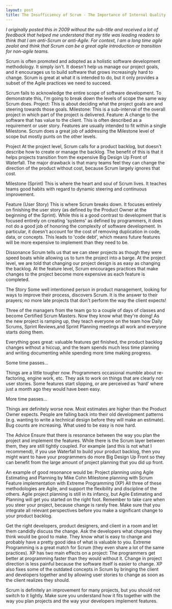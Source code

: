 ```yaml
---
layout: post
title: The Insufficiency of Scrum - The Importance of Internal Quality When Practicing Scrum
---
```

*I originally posted this in 2009 without the sub-title and received a lot of feedback that helped me understand that my title was leading readers to think that I am anti-Scrum or anti-Agile. For context, I am a long time agile zealot and think that Scrum can be a great agile introduction or transition for non-agile teams.*

Scrum is often promoted and adopted as a holistic software development methodology. It simply isn't. It doesn't help us manage our project goals, and it encourages us to build software that grows increasingly hard to change. Scrum is great at what it is intended to do, but it only provides a subset of the Agile practices we need to succeed.

Scrum fails to acknowledge the entire scope of software development. To demonstrate this, I'm going to break down the levels of scope the same way Scrum does.
Project: This is about deciding what the project goals are and steering towards those goals.
Milestone: This is a sub-interval of the overall project in which part of the project is delivered.
Feature: A change to the software that has value to the client. This is often described as a requirement or user story. Features are usually intended to fit within a single Milestone.
Scrum does a great job of addressing the Milestone level of scope but mostly punts on the other levels.

Project
At the project level, Scrum calls for a product backlog, but doesn't describe how to create or manage the backlog. The benefit of this is that it helps projects transition from the expensive Big Design Up Front of Waterfall. The major drawback is that many teams feel they can change the direction of the product without cost, because Scrum largely ignores that cost.

Milestone (Sprint)
This is where the heart and soul of Scrum lives. It teaches teams good habits with regard to dynamic steering and continuous improvement.

Feature (User Story)
This is where Scrum breaks down. It focuses entirely on finishing the user story (as defined by the Product Owner at the beginning of the Sprint). While this is a good contrast to development that is focused entirely on creating 'systems' as defined by programmers, it does not do a good job of honoring the complexity of software development. In particular, it doesn't account for the cost of removing duplication in code, data, or concepts. This leads to 'code debt', which means future features will be more expensive to implement than they need to be.

Dissonance
Scrum tells us that we can steer projects as though they were speed boats while allowing us to turn the project into a barge. At the project level, we are told that changing our project design is as easy as changing the backlog. At the feature level, Scrum encourages practices that make changes to the project become more expensive as each feature is completed.

The Story
Some well intentioned person in product management, looking for ways to improve their process, discovers Scrum. It is the answer to their prayers; no more late projects that don't perform the way the client expects!

Three of the managers from the team go to a couple of days of classes and become Certified Scrum Masters. Now they know what they're doing! As the new project is ramping up, they teach everyone on the team how Daily Scrums, Sprint Reviews,and Sprint Planning meetings all work and everyone starts doing them.

Everything goes great: valuable features get finished, the product backlog changes without a hiccup, and the team spends much less time planning and writing documenting while spending more time making progress.

Some time passes...

Things are a little tougher now. Programmers occasional mumble about re-factoring, engine work, etc. They ask to work on things that are clearly not user stories. Some features start slipping, or are perceived as 'hard' where just a month ago they would have been easy.

More time passes...

Things are definitely worse now. Most estimates are higher than the Product Owner expects. People are falling back into their old development patterns (e.g. wanting to write a technical design before they will make an estimate). Bug counts are increasing. What used to be easy is now hard.

The Advice
Ensure that there is resonance between the way you plan the project and implement the features. While there is the Scrum layer between them, they are still tightly coupled. For example (and this is not what I recommend), if you use Waterfall to build your product backlog, then you might want to have your programmers do more Big Design Up Front so they can benefit from the large amount of project planning that you did up front.

An example of good resonance would be:
Project planning using Agile Estimating and Planning by Mike Cohn
Milestone planning with Scrum
Feature implementation with Extreme Programming (XP)
All three of these methodologies are Agile, and support the flexibility and discipline of the others.
Agile project planning is still in its infancy, but Agile Estimating and Planning will get you started on the right foot. Remember to take care when you steer your project, because change is rarely free. Make sure that you integrate all relevant perspectives before you make a significant change to your product backlog. 

Get the right developers, product designers, and client in a room and let them candidly discuss the change. Ask the developers what changes they think would be good to make. They know what is easy to change and probably have a pretty good idea of what is valuable to you.
Extreme Programming is a great match for Scrum (they even share a lot of the same practices). XP has two main effects on a project:
The programmers get better at programming faster than they would without it.
Change in project direction is less painful because the software itself is easier to change.
XP also fixes some of the outdated concepts in Scrum by bringing the client and developers together and by allowing user stories to change as soon as the client realizes they should.

Scrum is definitely an improvement for many projects, but you should not switch to it lightly. Make sure you understand how it fits together with the way you plan projects and the way your developers implement features.